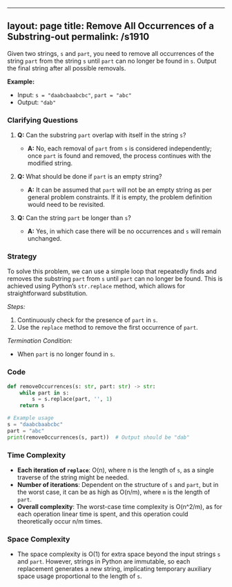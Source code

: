 
---
layout: page
title:  Remove All Occurrences of a Substring-out
permalink: /s1910
---

Given two strings, `s` and `part`, you need to remove all occurrences of the string `part` from the string `s` until `part` can no longer be found in `s`. Output the final string after all possible removals.

**Example:**
- Input: `s = "daabcbaabcbc"`, `part = "abc"`
- Output: `"dab"`

### Clarifying Questions

1. **Q:** Can the substring `part` overlap with itself in the string `s`?
   - **A:** No, each removal of `part` from `s` is considered independently; once `part` is found and removed, the process continues with the modified string.
  
2. **Q:** What should be done if `part` is an empty string?
   - **A:** It can be assumed that `part` will not be an empty string as per general problem constraints. If it is empty, the problem definition would need to be revisited.

3. **Q:** Can the string `part` be longer than `s`?
   - **A:** Yes, in which case there will be no occurrences and `s` will remain unchanged.

### Strategy

To solve this problem, we can use a simple loop that repeatedly finds and removes the substring `part` from `s` until `part` can no longer be found. This is achieved using Python’s `str.replace` method, which allows for straightforward substitution.

*Steps:*
1. Continuously check for the presence of `part` in `s`.
2. Use the `replace` method to remove the first occurrence of `part`.

*Termination Condition:*
- When `part` is no longer found in `s`.

### Code

```python
def removeOccurrences(s: str, part: str) -> str:
    while part in s:
        s = s.replace(part, '', 1)
    return s

# Example usage
s = "daabcbaabcbc"
part = "abc"
print(removeOccurrences(s, part))  # Output should be "dab"
```

### Time Complexity

- **Each iteration of `replace`**: O(n), where n is the length of `s`, as a single traverse of the string might be needed.
- **Number of iterations**: Dependent on the structure of `s` and `part`, but in the worst case, it can be as high as O(n/m), where `m` is the length of `part`.
- **Overall complexity**: The worst-case time complexity is O(n^2/m), as for each operation linear time is spent, and this operation could theoretically occur n/m times.

### Space Complexity

- The space complexity is O(1) for extra space beyond the input strings `s` and `part`. However, strings in Python are immutable, so each replacement generates a new string, implicating temporary auxiliary space usage proportional to the length of `s`.